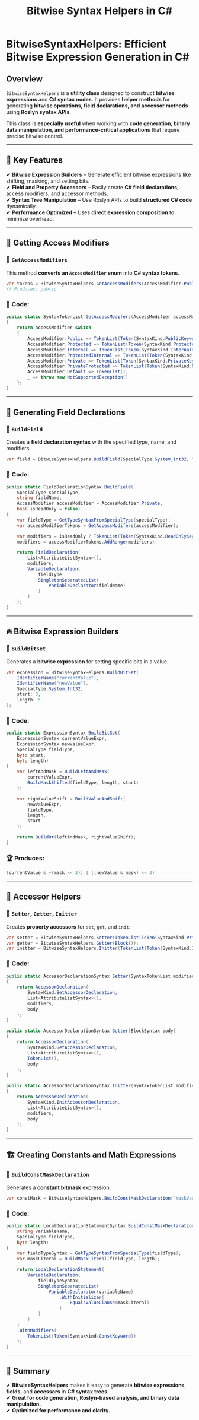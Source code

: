 ﻿---
title: Bitwise Syntax Helpers in C#
---

# BitwiseSyntaxHelpers: Efficient Bitwise Expression Generation in C#

## Overview

`BitwiseSyntaxHelpers` is a **utility class** designed to construct **bitwise expressions** and **C# syntax nodes**. It provides **helper methods** for generating **bitwise operations, field declarations, and accessor methods** using **Roslyn syntax APIs**.

This class is **especially useful** when working with **code generation, binary data manipulation, and performance-critical applications** that require precise bitwise control.

---

## 🚀 Key Features

✔ **Bitwise Expression Builders** – Generate efficient bitwise expressions like shifting, masking, and setting bits.  
✔ **Field and Property Accessors** – Easily create **C# field declarations**, access modifiers, and accessor methods.  
✔ **Syntax Tree Manipulation** – Use Roslyn APIs to build **structured C# code** dynamically.  
✔ **Performance Optimized** – Uses **direct expression composition** to minimize overhead.

---

## 🔹 Getting Access Modifiers

### 🔹 `GetAccessModifiers`
This method **converts an `AccessModifier` enum** into **C# syntax tokens**.

```csharp
var tokens = BitwiseSyntaxHelpers.GetAccessModifers(AccessModifier.Public);
// Produces: public
```

### 📌 Code:
```csharp
public static SyntaxTokenList GetAccessModifers(AccessModifier accessModifier)
{
    return accessModifier switch
    {
        AccessModifier.Public => TokenList(Token(SyntaxKind.PublicKeyword)),
        AccessModifier.Protected => TokenList(Token(SyntaxKind.ProtectedKeyword)),
        AccessModifier.Internal => TokenList(Token(SyntaxKind.InternalKeyword)),
        AccessModifier.ProtectedInternal => TokenList(Token(SyntaxKind.ProtectedKeyword), Token(SyntaxKind.InternalKeyword)),
        AccessModifier.Private => TokenList(Token(SyntaxKind.PrivateKeyword)),
        AccessModifier.PrivateProtected => TokenList(Token(SyntaxKind.PrivateKeyword), Token(SyntaxKind.ProtectedKeyword)),
        AccessModifier.Default => TokenList(),
        _ => throw new NotSupportedException()
    };
}
```

---

## 📌 Generating Field Declarations

### 🔹 `BuildField`
Creates a **field declaration syntax** with the specified type, name, and modifiers.

```csharp
var field = BitwiseSyntaxHelpers.BuildField(SpecialType.System_Int32, "myField", AccessModifier.Private, true);
```

### 📌 Code:
```csharp
public static FieldDeclarationSyntax BuildField(
    SpecialType specialType,
    string fieldName,
    AccessModifier accessModifier = AccessModifier.Private,
    bool isReadOnly = false)
{
    var fieldType = GetTypeSyntaxFromSpecialType(specialType);
    var accessModifierTokens = GetAccessModifers(accessModifier);

    var modifiers = isReadOnly ? TokenList(Token(SyntaxKind.ReadOnlyKeyword)) : TokenList();
    modifiers = accessModifierTokens.AddRange(modifiers);

    return FieldDeclaration(
        List<AttributeListSyntax>(),
        modifiers,
        VariableDeclaration(
            fieldType,
            SingletonSeparatedList(
                VariableDeclarator(fieldName)
            )
        )
    );
}
```

---

## 🔥 Bitwise Expression Builders

### 🔹 `BuildBitSet`
Generates a **bitwise expression** for setting specific bits in a value.

```csharp
var expression = BitwiseSyntaxHelpers.BuildBitSet(
    IdentifierName("currentValue"),
    IdentifierName("newValue"),
    SpecialType.System_Int32,
    start: 3,
    length: 5
);
```

### 📌 Code:
```csharp
public static ExpressionSyntax BuildBitSet(
    ExpressionSyntax currentValueExpr,
    ExpressionSyntax newValueExpr,
    SpecialType fieldType,
    byte start,
    byte length)
{
    var leftAndMask = BuildLeftAndMask(
        currentValueExpr,
        BuildMaskShifted(fieldType, length, start)
    );

    var rightValueShift = BuildValueAndShift(
        newValueExpr,
        fieldType,
        length,
        start
    );

    return BuildOr(leftAndMask, rightValueShift);
}
```

### 🏆 Produces:
```c
(currentValue & ~(mask << 3)) | ((newValue & mask) << 3)
```

---

## 🔢 Accessor Helpers

### 🔹 `Setter`, `Getter`, `Initter`
Creates **property accessors** for `set`, `get`, and `init`.

```csharp
var setter = BitwiseSyntaxHelpers.Setter(TokenList(Token(SyntaxKind.PrivateKeyword)), Block());
var getter = BitwiseSyntaxHelpers.Getter(Block());
var initter = BitwiseSyntaxHelpers.Initter(TokenList(Token(SyntaxKind.InternalKeyword)), Block());
```

### 📌 Code:
```csharp
public static AccessorDeclarationSyntax Setter(SyntaxTokenList modifiers, BlockSyntax body)
{
    return AccessorDeclaration(
        SyntaxKind.SetAccessorDeclaration,
        List<AttributeListSyntax>(),
        modifiers,
        body
    );
}

public static AccessorDeclarationSyntax Getter(BlockSyntax body)
{
    return AccessorDeclaration(
        SyntaxKind.GetAccessorDeclaration,
        List<AttributeListSyntax>(),
        TokenList(),
        body
    );
}

public static AccessorDeclarationSyntax Initter(SyntaxTokenList modifiers, BlockSyntax body)
{
    return AccessorDeclaration(
        SyntaxKind.InitAccessorDeclaration,
        List<AttributeListSyntax>(),
        modifiers,
        body
    );
}
```

---

## 🏗️ Creating Constants and Math Expressions

### 🔹 `BuildConstMaskDeclaration`
Generates a **constant bitmask** expression.

```csharp
var constMask = BitwiseSyntaxHelpers.BuildConstMaskDeclaration("maskVar", SpecialType.System_Int32, 5);
```

### 📌 Code:
```csharp
public static LocalDeclarationStatementSyntax BuildConstMaskDeclaration(
    string variableName,
    SpecialType fieldType,
    byte length)
{
    var fieldTypeSyntax = GetTypeSyntaxFromSpecialType(fieldType);
    var maskLiteral = BuildMaskLiteral(fieldType, length);

    return LocalDeclarationStatement(
        VariableDeclaration(
            fieldTypeSyntax,
            SingletonSeparatedList(
                VariableDeclarator(variableName)
                    .WithInitializer(
                        EqualsValueClause(maskLiteral)
                    )
            )
        )
    )
    .WithModifiers(
        TokenList(Token(SyntaxKind.ConstKeyword))
    );
}
```

---

## 🎯 Summary

✔ **BitwiseSyntaxHelpers** makes it easy to generate **bitwise expressions**, **fields**, and **accessors** in **C# syntax trees**.  
✔ **Great for code generation, Roslyn-based analysis, and binary data manipulation.**  
✔ **Optimized for performance and clarity.**  

